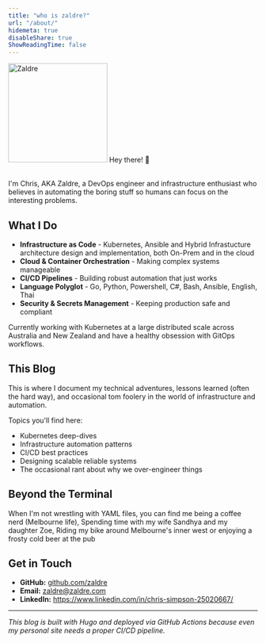 ```yaml
---
title: "who is zaldre?"
url: "/about/"
hidemeta: true
disableShare: true
ShowReadingTime: false
---
```


<img src="/images/avatar.png" alt="Zaldre" width="200" />
Hey there! 👋
<br><br>

I'm Chris, AKA Zaldre, a DevOps engineer and infrastructure enthusiast who believes in automating the boring stuff so humans can focus on the interesting problems.

## What I Do

- **Infrastructure as Code** - Kubernetes, Ansible and Hybrid Infrastucture architecture design and implementation, both On-Prem and in the cloud
- **Cloud & Container Orchestration** - Making complex systems manageable
- **CI/CD Pipelines** - Building robust automation that just works
- **Language Polyglot** - Go, Python, Powershell, C#, Bash, Ansible, English, Thai
- **Security & Secrets Management** - Keeping production safe and compliant


Currently working with Kubernetes at a large distributed scale across Australia and New Zealand and have a healthy obsession with GitOps workflows.

## This Blog

This is where I document my technical adventures, lessons learned (often the hard way), and occasional tom foolery in the world of infrastructure and automation.

Topics you'll find here:
- Kubernetes deep-dives
- Infrastructure automation patterns
- CI/CD best practices
- Designing scalable reliable systems
- The occasional rant about why we over-engineer things

## Beyond the Terminal

When I'm not wrestling with YAML files, you can find me being a coffee nerd (Melbourne life), Spending time with my wife Sandhya and my daughter Zoe, Riding my bike around Melbourne's inner west or enjoying a frosty cold beer at the pub

## Get in Touch

- **GitHub:** [github.com/zaldre](https://github.com/zaldre)
- **Email:** zaldre@zaldre.com
- **LinkedIn:** https://www.linkedin.com/in/chris-simpson-25020667/
---

*This blog is built with Hugo and deployed via GitHub Actions because even my personal site needs a proper CI/CD pipeline.*